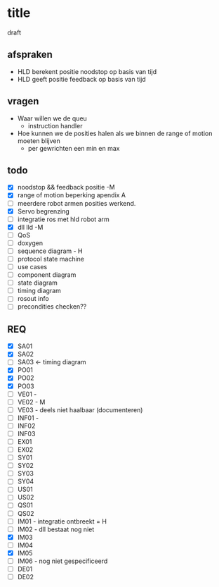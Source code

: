 # title

draft

## afspraken

* HLD berekent positie noodstop op basis van tijd
* HLD geeft positie feedback op basis van tijd

## vragen

* Waar willen we de queu
  * instruction handler
* Hoe kunnen we de posities halen als we binnen de range of motion moeten blijven
  * per gewrichten een min en max

## todo

* [x] noodstop && feedback positie -M
* [x] range of motion beperking apendix A
* [ ] meerdere robot armen posities werkend.
* [x] Servo begrenzing
* [ ] integratie ros met hld robot arm
* [x] dll lld -M
* [ ] QoS
* [ ] doxygen
* [ ] sequence diagram - H
* [ ] protocol state machine
* [ ] use cases
* [ ] component diagram
* [ ] state diagram
* [ ] timing diagram
* [ ] rosout info
* [ ] precondities checken??

## REQ

* [x] SA01
* [x] SA02
* [ ] SA03 <- timing diagram
* [x] PO01
* [x] PO02
* [x] PO03
* [ ] VE01 -
* [ ] VE02 - M
* [ ] VE03 - deels niet haalbaar (documenteren)
* [ ] INF01 -
* [ ] INF02
* [ ] INF03
* [ ] EX01
* [ ] EX02
* [ ] SY01
* [ ] SY02
* [ ] SY03
* [ ] SY04
* [ ] US01
* [ ] US02
* [ ] QS01
* [ ] QS02
* [ ] IM01 - integratie ontbreekt = H
* [ ] IM02 - dll bestaat nog niet
* [X] IM03
* [ ] IM04
* [X] IM05
* [ ] IM06 - nog niet gespecificeerd
* [ ] DE01
* [ ] DE02